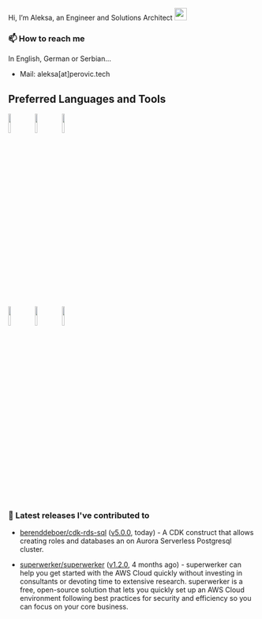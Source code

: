 Hi, I’m Aleksa, an Engineer and Solutions Architect <img src="https://media.giphy.com/media/hvRJCLFzcasrR4ia7z/giphy.gif" width="25px">

### 📫 How to reach me
In English, German or Serbian...

- Mail: aleksa[at]perovic.tech

## Preferred Languages and Tools

<p>

  <code><img width="10%" src="https://www.vectorlogo.zone/logos/amazon_aws/amazon_aws-ar21.svg"></code>
  <code><img width="10%" src="https://www.vectorlogo.zone/logos/python/python-horizontal.svg"></code>
  <code><img width="10%" src="https://www.vectorlogo.zone/logos/terraformio/terraformio-ar21.svg"></code>
  <br />
  <code><img width="10%" src="https://www.vectorlogo.zone/logos/gitlab/gitlab-ar21.svg"></code>
  <code><img width="10%" src="https://www.vectorlogo.zone/logos/docker/docker-ar21.svg"></code>
  <code><img width="10%" src="https://www.vectorlogo.zone/logos/gnu_bash/gnu_bash-ar21.svg"></code>
  <br />
 
</p>

### 🔭 Latest releases I've contributed to

- [berenddeboer/cdk-rds-sql](https://github.com/berenddeboer/cdk-rds-sql) ([v5.0.0](https://github.com/berenddeboer/cdk-rds-sql/releases/tag/v5.0.0), today) - A CDK construct that allows creating roles and databases an on Aurora Serverless Postgresql cluster.

- [superwerker/superwerker](https://github.com/superwerker/superwerker) ([v1.2.0](https://github.com/superwerker/superwerker/releases/tag/v1.2.0), 4 months ago) - superwerker can help you get started with the AWS Cloud quickly without investing in consultants or devoting time to extensive research. superwerker is a free, open-source solution that lets you quickly set up an AWS Cloud environment following best practices for security and efficiency so you can focus on your core business. 

